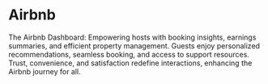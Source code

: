 # Airbnb
The Airbnb Dashboard: Empowering hosts with booking insights, earnings summaries, and efficient property management. Guests enjoy personalized recommendations, seamless booking, and access to support resources. Trust, convenience, and satisfaction redefine interactions, enhancing the Airbnb journey for all.

